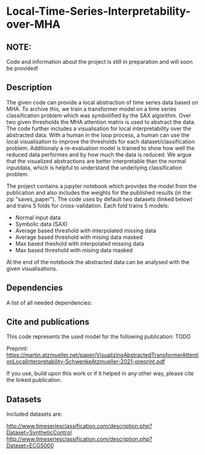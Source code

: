 # Local-Time-Series-Interpretability-over-MHA

## NOTE:
Code and information about the project is still in preparation and will soon be provided!

## Description

The given code can provide a local abstraction of time series data based on MHA. To archive this, we train a transformer model on a time series classification problem which was symbolified by the SAX algorithm. Over two given thresholds the MHA attention matrix is used to abstract the data. The code further includes a visualisation for local interpretability over the abstracted data. With a human in the loop process, a human can use the local visualisation to improve the thresholds for each dataset/classification problem. Additionaly a re-evaluation model is trained to show how well the reduced data performes and by how much the data is reduced. We argue that the visualized abstractions are better interpretable than the normal inputdata, which is helpful to understand the underlying classification problem.


The project contains a jupyter notebook which provides the model from the publication and also includes the weights for the published results (in the zip "saves_paper"). The code uses by default two datasets (linked below) and trains 5 folds for cross-validation. Each fold trains 5 models: 
- Normal input data
- Symbolic data (SAX)
- Average based threshold with interpolated missing data
- Average based threshold with mising data masked
- Max based theshold with interpolated missing data
- Max based threshold with mising data masked

At the end of the notebook the abstracted data can be analysed with the given visualisations.

## Dependencies
A list of all needed dependencies:



## Cite and publications
This code represents the used model for the following publication: TODO

Preprint: https://martin.atzmueller.net/paper/VisualizingAbstractedTransformerAttentionLocalInterpretability-SchwenkeAtzmueller-2021-preprint.pdf

If you use, build upon this work or if it helped in any other way, please cite the linked publication.


## Datasets

Included datasets are:

http://www.timeseriesclassification.com/description.php?Dataset=SyntheticControl
http://www.timeseriesclassification.com/description.php?Dataset=ECG5000
